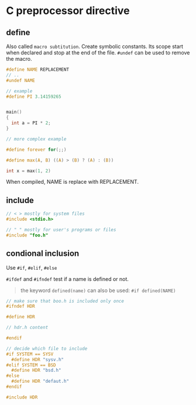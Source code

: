 # C preprocessor directive

## define 

Also called `macro subtitution`. Create symbolic constants.
Its scope start when declared and stop at the end of the file.
`#undef` can be used to remove the macro.

```c
#define NAME REPLACEMENT
// ..
#undef NAME

// example
#define PI 3.14159265


main()
{
  int a = PI * 2;
}

// more complex example

#define forever for(;;)

#define max(A, B) ((A) > (B) ? (A) : (B))

int x = max(1, 2)
```
When compiled, NAME is replace with REPLACEMENT.


## include

```c
// < > mostly for system files
#include <stdio.h>

// " " mostly for user's programs or files
#include "foo.h"
```

## condional inclusion

Use `#if`,  `#elif`, `#else` 

`#ifdef` and `#ifndef` test if a  name is defined or not.
> the keyword `defined(name)` can also be used: `#if defined(NAME)`

```c
// make sure that boo.h is included only once
#ifndef HDR

#define HDR

// hdr.h content

#endif
```

```c
// decide which file to include
#if SYSTEM == SYSV
  #define HDR "sysv.h"
#elif SYSTEM == BSD
  #define HDR "bsd.h"
#else
  #define HDR "defaut.h"
#endif

#include HDR
```
